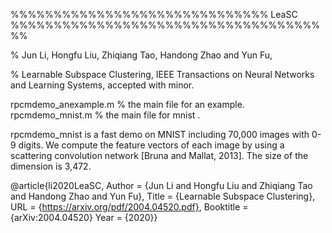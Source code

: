%%%%%%%%%%%%%%%%%%%%%%%%%%%%%% LeaSC %%%%%%%%%%%%%%%%%%%%%%%%%%%%%%%%%%%%%%

% Jun Li, Hongfu Liu, Zhiqiang Tao, Handong Zhao and Yun Fu,

% Learnable Subspace Clustering, IEEE Transactions on Neural Networks and Learning Systems, accepted with minor.

rpcmdemo_anexample.m	  % the main file for an example.
rpcmdemo_mnist.m        % the main file for mnist .

rpcmdemo_mnist is a fast demo on MNIST including 70,000 images with 0-9 digits.
We compute the feature vectors of each image by using a scattering
convolution network [Bruna and Mallat, 2013]. The size of the dimension is 3,472. 

@article{li2020LeaSC,
	Author = {Jun Li and Hongfu Liu and Zhiqiang Tao and Handong Zhao and Yun Fu},
	Title = {Learnable Subspace Clustering},
        URL = {https://arxiv.org/pdf/2004.04520.pdf},
        Booktitle = {arXiv:2004.04520}
	Year = {2020}}
	
